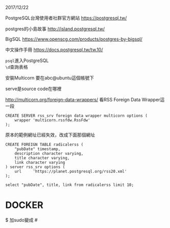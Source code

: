 2017/12/22

PostgreSQL台灣使用者社群官方網站 https://postgresql.tw/  
  
postgres的小島故事 http://island.postgresql.tw/  
  
BigSQL https://www.openscg.com/products/postgres-by-bigsql/  
  

中文操作手冊 https://docs.postgresql.tw/tw.10/  



`psql`進入PostgreSQL  
`\d`查詢表格  
  
安裝Multicorn
要在abc@ubuntu這個帳號下  



serve是source code在哪裡

http://multicorn.org/foreign-data-wrappers/  看RSS Foreign Data Wrapper這一段  
```
CREATE SERVER rss_srv foreign data wrapper multicorn options (
    wrapper 'multicorn.rssfdw.RssFdw'
);
```
原本的範例網址已經失效，改成下面那個網址
```
CREATE FOREIGN TABLE radicalerss (
    "pubDate" timestamp,
    description character varying,
    title character varying,
    link character varying
) server rss_srv options (
    url     'https://planet.postgresql.org/rss20.xml'
);
```
```
select "pubDate", title, link from radicalerss limit 10;
```



# DOCKER


$ 加sudo變成 #
